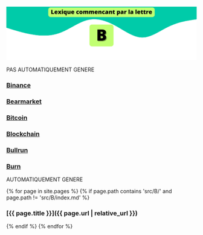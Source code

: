 ![B](../../assets/letters/B.png)


PAS AUTOMATIQUEMENT GENERE
### [Binance](binance.md)
### [Bearmarket](bearmarket.md)
### [Bitcoin](bitcoin.md)
### [Blockchain](blockchain.md)
### [Bullrun](bullrun.md)
### [Burn](burn.md)


AUTOMATIQUEMENT GENERE


{% for page in site.pages %}
{% if page.path contains 'src/B/' and page.path != 'src/B/index.md' %}
### [{{ page.title }}]({{ page.url | relative_url }})
{% endif %}
{% endfor %}

